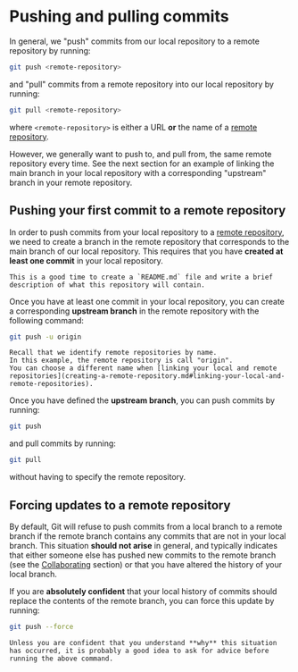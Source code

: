 # Pushing and pulling commits

In general, we "push" commits from our local repository to a remote repository by running:

```sh
git push <remote-repository>
```

and "pull" commits from a remote repository into our local repository by running:

```sh
git pull <remote-repository>
```

where `<remote-repository>` is either a URL **or** the name of a [remote repository](creating-a-remote-repository.md).

However, we generally want to push to, and pull from, the same remote repository every time.
See the next section for an example of linking the main branch in your local repository with a corresponding "upstream" branch in your remote repository.

## Pushing your first commit to a remote repository

In order to push commits from your local repository to a [remote repository](creating-a-remote-repository.md), we need to create a branch in the remote repository that corresponds to the main branch of our local repository.
This requires that you have **created at least one commit** in your local repository.

```admonish tip
This is a good time to create a `README.md` file and write a brief description of what this repository will contain.
```

Once you have at least one commit in your local repository, you can create a corresponding **upstream branch** in the remote repository with the following command:

```sh
git push -u origin
```

```admonish note
Recall that we identify remote repositories by name.
In this example, the remote repository is call "origin".
You can choose a different name when [linking your local and remote repositories](creating-a-remote-repository.md#linking-your-local-and-remote-repositories).
```

Once you have defined the **upstream branch**, you can push commits by running:

```sh
git push
```

and pull commits by running:

```sh
git pull
```

without having to specify the remote repository.

## Forcing updates to a remote repository

By default, Git will refuse to push commits from a local branch to a remote branch if the remote branch contains any commits that are not in your local branch.
This situation **should not arise** in general, and typically indicates that either someone else has pushed new commits to the remote branch (see the [Collaborating](../collaborating/) section) or that you have altered the history of your local branch.

If you are **absolutely confident** that your local history of commits should replace the contents of the remote branch, you can force this update by running:

```sh
git push --force
```

```admonish tip
Unless you are confident that you understand **why** this situation has occurred, it is probably a good idea to ask for advice before running the above command.
```
